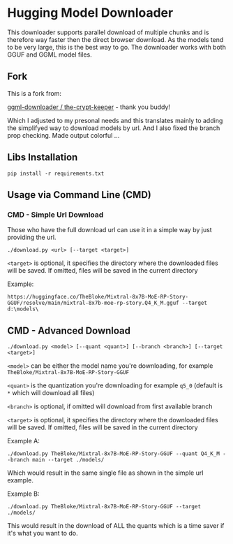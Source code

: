 # Hugging Model Downloader
This downloader supports parallel download of multiple chunks and is therefore way faster then the direct browser download. As the models tend to be very large, this is the best way to go.
The downloader works with both GGUF and GGML model files.

## Fork
This is a fork from:

[ggml-downloader / the-crypt-keeper](https://github.com/the-crypt-keeper/ggml-downloader) - thank you buddy!

Which I adjusted to my presonal needs and this translates mainly to adding the simplifyed way to download models by url. And I also fixed the branch prop checking. Made output colorful ...

## Libs Installation

`pip install -r requirements.txt`

## Usage via Command Line (CMD) 
### CMD - Simple Url Download
Those who have the full download url can use it in a simple way by just providing the url.

`./download.py <url> [--target <target>]`

`<target>` is optional, it specifies the directory where the downloaded files will be saved. If omitted, files will be saved in the current directory

Example:

`https://huggingface.co/TheBloke/Mixtral-8x7B-MoE-RP-Story-GGUF/resolve/main/mixtral-8x7b-moe-rp-story.Q4_K_M.gguf --target d:\models\`

## CMD - Advanced Download

`./download.py <model> [--quant <quant>] [--branch <branch>] [--target <target>]`

`<model>` can be either the model name you're downloading, for example `TheBloke/Mixtral-8x7B-MoE-RP-Story-GGUF`

`<quant>` is the quantization you're downloading for example `q5_0` (default is `*` which will download all files)

`<branch>` is optional, if omitted will download from first available branch

`<target>` is optional, it specifies the directory where the downloaded files will be saved. If omitted, files will be saved in the current directory

Example A:

`./download.py TheBloke/Mixtral-8x7B-MoE-RP-Story-GGUF --quant Q4_K_M --branch main --target ./models/`

Which would result in the same single file as shown in the simple url example.

Example B:

`./download.py TheBloke/Mixtral-8x7B-MoE-RP-Story-GGUF --target ./models/`

This would result in the download of ALL the quants which is a time saver if it's what you want to do.
